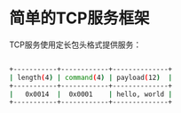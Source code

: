 # 简单的TCP服务框架

TCP服务使用定长包头格式提供服务：

```bash

+-----------+------------+--------------+
| length(4) | command(4) | payload(12)  |
+-----------+------------+--------------+
|   0x0014  |  0x0001    | hello, world |
+-----------+------------+--------------+

```


